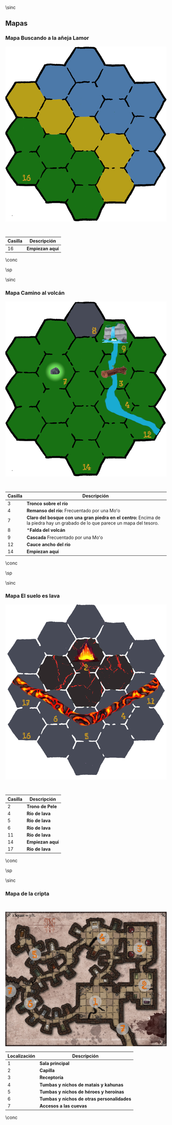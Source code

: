 \sinc

## Mapas

### Mapa Buscando a la añeja Lamor

![Mapa Buscando a la añeja Lamor](./images/mapas/mapa-busqueda-lamor.png "Mapa Buscando a la añeja Lamor")

&nbsp;

|Casilla|Descripción|
|---|---|
|16|**Empiezan aquí**|

\conc

\sp

\sinc

### Mapa Camino al volcán

![Mapa Camino al volcán](./images/mapas/mapa-camino-volcan.png "Mapa Camino al volcán")

&nbsp;

|Casilla|Descripción|
|---|---|
|3|**Tronco sobre el río**|
|4|**Remanso del río:** Frecuentado por una Moʻo|
|7|**Claro del bosque con una gran piedra en el centro:** Encima de la piedra hay un grabado de lo que parece un mapa del tesoro.|
|8|***Falda del volcán**|
|9|**Cascada** Frecuentado por una Moʻo|
|12|**Cauce ancho del río**|
|14|**Empiezan aquí**|

\conc

\sp

\sinc

### Mapa El suelo es lava

![Mapa El suelo es lava](./images/mapas/mapa-crater.png "Mapa El suelo es lava")

&nbsp;

|Casilla|Descripción|
|---|---|
|2|**Trono de Pele**|
|4|**Río de lava**|
|5|**Río de lava**|
|6|**Río de lava**|
|11|**Río de lava**|
|14|**Empiezan aquí**|
|17|**Río de lava**|

\conc

\sp

\sinc

### Mapa de la cripta

&nbsp;

[![168 Ransacked Crypt by elventower.com](./images/mapas/168-Ransacked-Crypt-notitle-scaled.jpg "168 Ransacked Crypt by elventower.com")](https://www.elventower.com/creative-commons-collection-3/ "H168 Ransacked Crypt by elventower.com")

|Localización|Descripción|
|---|---|
|1|**Sala principal**|
|2|**Capilla**|
|3|**Receptoría**|
|4|**Tumbas y nichos de matais y kahunas**|
|5|**Tumbas y nichos de héroes y heroínas**|
|6|**Tumbas y nichos de otras personalidades**|
|7|**Accesos a las cuevas**|

\conc